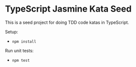 TypeScript Jasmine Kata Seed
============================

This is a seed project for doing TDD code katas in TypeScript.

Setup:
   * `npm install`

Run unit tests:
   * `npm test`
